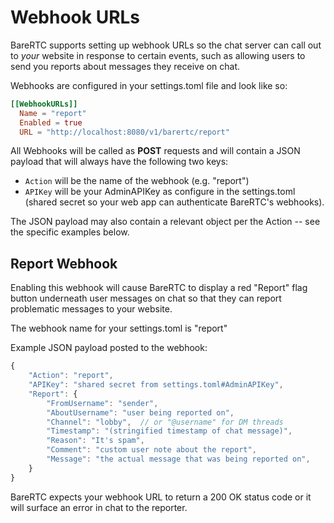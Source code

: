 # Webhook URLs

BareRTC supports setting up webhook URLs so the chat server can call out to _your_ website in response to certain events, such as allowing users to send you reports about messages they receive on chat.

Webhooks are configured in your settings.toml file and look like so:

```toml
[[WebhookURLs]]
  Name = "report"
  Enabled = true
  URL = "http://localhost:8080/v1/barertc/report"
```

All Webhooks will be called as **POST** requests and will contain a JSON payload that will always have the following two keys:

* `Action` will be the name of the webhook (e.g. "report")
* `APIKey` will be your AdminAPIKey as configure in the settings.toml (shared secret so your web app can authenticate BareRTC's webhooks).

The JSON payload may also contain a relevant object per the Action -- see the specific examples below.

## Report Webhook

Enabling this webhook will cause BareRTC to display a red "Report" flag button underneath user messages on chat so that they can report problematic messages to your website.

The webhook name for your settings.toml is "report"

Example JSON payload posted to the webhook:

```javascript
{
    "Action": "report",
    "APIKey": "shared secret from settings.toml#AdminAPIKey",
    "Report": {
        "FromUsername": "sender",
        "AboutUsername": "user being reported on",
        "Channel": "lobby",  // or "@username" for DM threads
        "Timestamp": "(stringified timestamp of chat message)",
        "Reason": "It's spam",
        "Comment": "custom user note about the report",
        "Message": "the actual message that was being reported on",
    }
}
```

BareRTC expects your webhook URL to return a 200 OK status code or it will surface an error in chat to the reporter.
